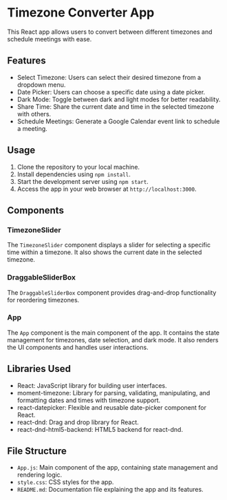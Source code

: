 # Timezone Converter App

This React app allows users to convert between different timezones and schedule meetings with ease.

## Features

- Select Timezone: Users can select their desired timezone from a dropdown menu.
- Date Picker: Users can choose a specific date using a date picker.
- Dark Mode: Toggle between dark and light modes for better readability.
- Share Time: Share the current date and time in the selected timezone with others.
- Schedule Meetings: Generate a Google Calendar event link to schedule a meeting.

## Usage

1. Clone the repository to your local machine.
2. Install dependencies using `npm install`.
3. Start the development server using `npm start`.
4. Access the app in your web browser at `http://localhost:3000`.

## Components

### TimezoneSlider

The `TimezoneSlider` component displays a slider for selecting a specific time within a timezone. It also shows the current date in the selected timezone.

### DraggableSliderBox

The `DraggableSliderBox` component provides drag-and-drop functionality for reordering timezones.

### App

The `App` component is the main component of the app. It contains the state management for timezones, date selection, and dark mode. It also renders the UI components and handles user interactions.

## Libraries Used

- React: JavaScript library for building user interfaces.
- moment-timezone: Library for parsing, validating, manipulating, and formatting dates and times with timezone support.
- react-datepicker: Flexible and reusable date-picker component for React.
- react-dnd: Drag and drop library for React.
- react-dnd-html5-backend: HTML5 backend for react-dnd.

## File Structure

- `App.js`: Main component of the app, containing state management and rendering logic.
- `style.css`: CSS styles for the app.
- `README.md`: Documentation file explaining the app and its features.

